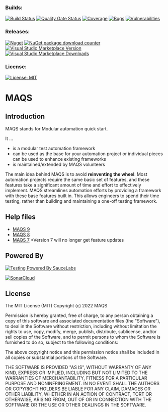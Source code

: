 ### Builds:  
[![Build Status](https://img.shields.io/github/workflow/status/OpenMAQS/openmaqs-dotnet/Build?event=schedule&logo=github)](https://github.com/OpenMAQS/openmaqs-dotnet/actions/workflows/build.yml)
[![Quality Gate Status](https://sonarcloud.io/api/project_badges/measure?project=OpenMAQS_openmaqs-dotnet&metric=alert_status)](https://sonarcloud.io/dashboard?id=OpenMAQS_openmaqs-dotnet) [![Coverage](https://sonarcloud.io/api/project_badges/measure?project=OpenMAQS_openmaqs-dotnet&metric=coverage)](https://sonarcloud.io/dashboard?id=OpenMAQS_openmaqs-dotnet) [![Bugs](https://sonarcloud.io/api/project_badges/measure?project=OpenMAQS_openmaqs-dotnet&metric=bugs)](https://sonarcloud.io/dashboard?id=OpenMAQS_openmaqs-dotnet) [![Vulnerabilities](https://sonarcloud.io/api/project_badges/measure?project=OpenMAQS_openmaqs-dotnet&metric=vulnerabilities)](https://sonarcloud.io/dashboard?id=OpenMAQS_openmaqs-dotnet)  

### Releases:  
[![Nuget](https://img.shields.io/nuget/v/Maqs.svg?label=Main%20Nuget%20Package)](https://www.nuget.org/packages/Maqs/) [![NuGet package download counter](https://img.shields.io/badge/dynamic/xml?color=green&label=All%20Package%20Downloads&query=%2F%2Fdiv%5B%40class%3D%22statistic%22%5D%5B2%5D%2F%2F%2A%5B%40class%3D%22value%22%5D&url=https%3A%2F%2Fwww.nuget.org%2Fprofiles%2FMAQS-Framework)](https://www.nuget.org/packages/OpenMaqs/)   
[![Visual Studio Marketplace Version](https://img.shields.io/visual-studio-marketplace/v/vs-publisher-1465771.OpenMAQS.svg?label=Visual%20Studio%20Extension)](https://marketplace.visualstudio.com/items?itemName=vs-publisher-1465771.OpenMAQS) [![Visual Studio Marketplace Downloads](https://img.shields.io/visual-studio-marketplace/d/vs-publisher-1465771.OpenMAQS?label=Extension%20Downloads)](https://marketplace.visualstudio.com/items?itemName=vs-publisher-1465771.OpenMAQS)  


### License:  
[![License: MIT](https://img.shields.io/badge/License-MIT-green.svg)](https://raw.githubusercontent.com/OpenMAQS/openmaqs-dotnet/main/LICENSE)

# MAQS

## Introduction

MAQS stands for Modular automation quick start.

It …

-	is a modular test automation framework 
-	can be used as the base for your automation project or individual pieces can be used to enhance existing frameworks 
-	is maintained/extended by MAQS volunteers

The main idea behind MAQS is to avoid **reinventing the wheel**. Most automation projects require the same basic set of features, and these features take a significant amount of time and effort to effectively implement.  MAQS streamlines automation efforts by providing a framework with these base features built in. This allows engineers to spend their time testing, rather than building and maintaining a one-off testing framework.


## Help files

- [MAQS 9](https://MAQS-Framework.github.io/maqs-dotnet/#/MAQS_9/Introduction)
- [MAQS 8](https://MAQS-Framework.github.io/maqs-dotnet/#/MAQS_8/Introduction)
- [MAQS 7](https://magenic.github.io/MAQS/#/MAQS_7/Introduction) 
  *Version 7 will no longer get feature updates

## Powered By

[![Testing Powered By SauceLabs](https://opensource.saucelabs.com/images/opensauce/powered-by-saucelabs-badge-white.png?sanitize=true "Testing Powered By SauceLabs")](https://saucelabs.com)

[![SonarCloud](https://sonarcloud.io/images/project_badges/sonarcloud-white.svg)](https://sonarcloud.io/dashboard?id=OpenMAQS_openmaqs-dotnet)

## License

The MIT License (MIT)
Copyright (c) 2022 MAQS

Permission is hereby granted, free of charge, to any person obtaining a copy of this software and associated documentation files (the "Software"), to deal in the Software without restriction, including without limitation the rights to use, copy, modify, merge, publish, distribute, sublicense, and/or sell copies of the Software, and to permit persons to whom the Software is furnished to do so, subject to the following conditions:

The above copyright notice and this permission notice shall be included in all copies or substantial portions of the Software.

THE SOFTWARE IS PROVIDED "AS IS", WITHOUT WARRANTY OF ANY KIND, EXPRESS OR IMPLIED, INCLUDING BUT NOT LIMITED TO THE WARRANTIES OF MERCHANTABILITY, FITNESS FOR A PARTICULAR PURPOSE AND NONINFRINGEMENT. IN NO EVENT SHALL THE AUTHORS OR COPYRIGHT HOLDERS BE LIABLE FOR ANY CLAIM, DAMAGES OR OTHER LIABILITY, WHETHER IN AN ACTION OF CONTRACT, TORT OR OTHERWISE, ARISING FROM, OUT OF OR IN CONNECTION WITH THE SOFTWARE OR THE USE OR OTHER DEALINGS IN THE SOFTWARE.
